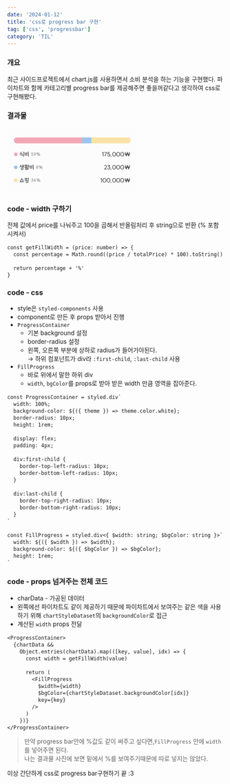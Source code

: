 ```yaml
---
date: '2024-01-12'
title: 'css로 progress bar 구현'
tag: ['css', 'progressbar']
category: 'TIL'
---
```


### 개요

최근 사이드프로젝트에서 chart.js를 사용하면서 소비 분석을 하는 기능을 구현했다. 파이차트와 함께 카테고리별 progress bar를 제공해주면 좋을꺼같다고 생각하여 css로 구현해봤다.

### 결과물

<div style="width: 60%;">
        <img src="./Images/CSSProgressbarResult.png"/>
</div>

### code - width 구하기

전체 값에서 price를 나눠주고 100을 곱해서 반올림처리 후 string으로 반환 (% 포함 시켜서)

```tsx
const getFillWidth = (price: number) => {
  const percentage = Math.round((price / totalPrice) * 100).toString()

  return percentage + '%'
}
```

### code - css

- style은 `styled-components` 사용
- component로 만든 후 props 받아서 진행
- `ProgressContainer`
  - 기본 background 설정
  - border-radius 설정
  - 왼쪽, 오른쪽 부분에 상하로 radius가 들어가야된다. <br>
    → 하위 컴포넌트가 div라 `:first-child`, `:last-child` 사용
- `FillProgress`
  - 바로 위에서 말한 하위 div
  - `width`, `bgColor`를 props로 받아 받은 width 만큼 영역을 잡아준다.

```tsx
const ProgressContainer = styled.div`
  width: 100%;
  background-color: ${({ theme }) => theme.color.white};
  border-radius: 10px;
  height: 1rem;

  display: flex;
  padding: 4px;

  div:first-child {
    border-top-left-radius: 10px;
    border-bottom-left-radius: 10px;
  }

  div:last-child {
    border-top-right-radius: 10px;
    border-bottom-right-radius: 10px;
  }
`

const FillProgress = styled.div<{ $width: string; $bgColor: string }>`
  width: ${({ $width }) => $width};
  background-color: ${({ $bgColor }) => $bgColor};
  height: 1rem;
`
```

### code - props 넘겨주는 전체 코드

- charData - 가공된 데이터
- 왼쪽에선 파이차트도 같이 제공하기 때문에 파이차트에서 보여주는 같은 색을 사용하기 위해 `chartStyleDataset`의 `backgroundColor`로 접근
- 계산된 `width` props 전달

```tsx
<ProgressContainer>
  {chartData &&
    Object.entries(chartData).map(([key, value], idx) => {
      const width = getFillWidth(value)

      return (
        <FillProgress
          $width={width}
          $bgColor={chartStyleDataset.backgroundColor[idx]}
          key={key}
        />
      )
    })}
</ProgressContainer>
```

> 만약 progress bar안에 %값도 같이 써주고 싶다면,`FillProgress` 안에 `width`를 넣어주면 된다. <br/> 나는 결과물 사진에 보면 밑에서 %를 보여주기때문에 따로 넣지는 않았다.

이상 간단하게 css로 progress bar구현하기 끝 :3
